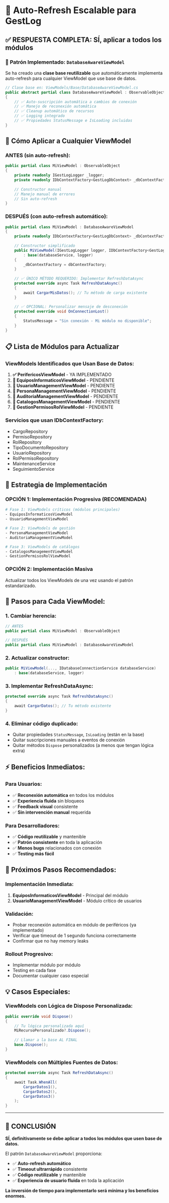 # 🚀 Auto-Refresh Escalable para GestLog

## ✅ **RESPUESTA COMPLETA: SÍ, aplicar a todos los módulos**

### 🎯 **Patrón Implementado: `DatabaseAwareViewModel`**

Se ha creado una **clase base reutilizable** que automáticamente implementa auto-refresh para cualquier ViewModel que use base de datos.

```csharp
// Clase base en: ViewModels/Base/DatabaseAwareViewModel.cs
public abstract partial class DatabaseAwareViewModel : ObservableObject, IDisposable
{
    // ✅ Auto-suscripción automática a cambios de conexión
    // ✅ Manejo de reconexión automática
    // ✅ Cleanup automático de recursos
    // ✅ Logging integrado
    // ✅ Propiedades StatusMessage e IsLoading incluidas
}
```

## 🔧 **Cómo Aplicar a Cualquier ViewModel**

### **ANTES (sin auto-refresh):**
```csharp
public partial class MiViewModel : ObservableObject
{
    private readonly IGestLogLogger _logger;
    private readonly IDbContextFactory<GestLogDbContext> _dbContextFactory;
    
    // Constructor manual
    // Manejo manual de errores
    // Sin auto-refresh
}
```

### **DESPUÉS (con auto-refresh automático):**
```csharp
public partial class MiViewModel : DatabaseAwareViewModel
{
    private readonly IDbContextFactory<GestLogDbContext> _dbContextFactory;
    
    // Constructor simplificado
    public MiViewModel(IGestLogLogger logger, IDbContextFactory<GestLogDbContext> dbContextFactory, IDatabaseConnectionService databaseService)
        : base(databaseService, logger)
    {
        _dbContextFactory = dbContextFactory;
    }
    
    // ✅ ÚNICO MÉTODO REQUERIDO: Implementar RefreshDataAsync
    protected override async Task RefreshDataAsync()
    {
        await CargarMisDatos(); // Tu método de carga existente
    }
    
    // ✅ OPCIONAL: Personalizar mensaje de desconexión
    protected override void OnConnectionLost()
    {
        StatusMessage = "Sin conexión - Mi módulo no disponible";
    }
}
```

## 📋 **Lista de Módulos para Actualizar**

### **ViewModels Identificados que Usan Base de Datos:**

1. **✅ PerifericosViewModel** - YA IMPLEMENTADO
2. **🔄 EquiposInformaticosViewModel** - PENDIENTE
3. **🔄 UsuarioManagementViewModel** - PENDIENTE  
4. **🔄 PersonaManagementViewModel** - PENDIENTE
5. **🔄 AuditoriaManagementViewModel** - PENDIENTE
6. **🔄 CatalogosManagementViewModel** - PENDIENTE
7. **🔄 GestionPermisosRolViewModel** - PENDIENTE

### **Servicios que usan IDbContextFactory:**
- CargoRepository
- PermisoRepository  
- RolRepository
- TipoDocumentoRepository
- UsuarioRepository
- RolPermisoRepository
- MaintenanceService
- SeguimientoService

## 🎯 **Estrategia de Implementación**

### **OPCIÓN 1: Implementación Progresiva (RECOMENDADA)**
```bash
# Fase 1: ViewModels críticos (módulos principales)
- EquiposInformaticosViewModel
- UsuarioManagementViewModel

# Fase 2: ViewModels de gestión
- PersonaManagementViewModel  
- AuditoriaManagementViewModel

# Fase 3: ViewModels de catálogos
- CatalogosManagementViewModel
- GestionPermisosRolViewModel
```

### **OPCIÓN 2: Implementación Masiva**
Actualizar todos los ViewModels de una vez usando el patrón estandarizado.

## 🔧 **Pasos para Cada ViewModel:**

### **1. Cambiar herencia:**
```csharp
// ANTES
public partial class MiViewModel : ObservableObject

// DESPUÉS  
public partial class MiViewModel : DatabaseAwareViewModel
```

### **2. Actualizar constructor:**
```csharp
public MiViewModel(..., IDatabaseConnectionService databaseService)
    : base(databaseService, logger)
```

### **3. Implementar RefreshDataAsync:**
```csharp
protected override async Task RefreshDataAsync()
{
    await CargarDatos(); // Tu método existente
}
```

### **4. Eliminar código duplicado:**
- Quitar propiedades `StatusMessage`, `IsLoading` (están en la base)
- Quitar suscripciones manuales a eventos de conexión
- Quitar métodos `Dispose` personalizados (a menos que tengan lógica extra)

## ⚡ **Beneficios Inmediatos:**

### **Para Usuarios:**
- ✅ **Reconexión automática** en todos los módulos
- ✅ **Experiencia fluida** sin bloqueos
- ✅ **Feedback visual** consistente
- ✅ **Sin intervención manual** requerida

### **Para Desarrolladores:**
- ✅ **Código reutilizable** y mantenible
- ✅ **Patrón consistente** en toda la aplicación
- ✅ **Menos bugs** relacionados con conexión
- ✅ **Testing más fácil**

## 🚀 **Próximos Pasos Recomendados:**

### **Implementación Inmediata:**
1. **EquiposInformaticosViewModel** - Principal del módulo
2. **UsuarioManagementViewModel** - Módulo crítico de usuarios

### **Validación:**
- Probar reconexión automática en módulo de periféricos (ya implementado)
- Verificar que timeout de 1 segundo funciona correctamente
- Confirmar que no hay memory leaks

### **Rollout Progresivo:**
- Implementar módulo por módulo
- Testing en cada fase
- Documentar cualquier caso especial

## 💡 **Casos Especiales:**

### **ViewModels con Lógica de Dispose Personalizada:**
```csharp
public override void Dispose()
{
    // Tu lógica personalizada aquí
    MiRecursoPersonalizado?.Dispose();
    
    // Llamar a la base AL FINAL
    base.Dispose();
}
```

### **ViewModels con Múltiples Fuentes de Datos:**
```csharp
protected override async Task RefreshDataAsync()
{
    await Task.WhenAll(
        CargarDatos1(),
        CargarDatos2(),
        CargarDatos3()
    );
}
```

---

## 🎯 **CONCLUSIÓN**

**SÍ, definitivamente se debe aplicar a todos los módulos que usen base de datos.**

El patrón `DatabaseAwareViewModel` proporciona:
- ✅ **Auto-refresh automático** 
- ✅ **Timeout ultrarrápido** consistente
- ✅ **Código reutilizable** y mantenible
- ✅ **Experiencia de usuario fluida** en toda la aplicación

**La inversión de tiempo para implementarlo será mínima y los beneficios enormes.**
